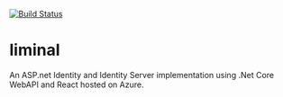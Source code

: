 [![Build Status](https://dev.azure.com/TwoLittleBirds/liminal/_apis/build/status/liminal?branchName=main)](https://dev.azure.com/TwoLittleBirds/liminal/_build/latest?definitionId=1&branchName=main)

# liminal

An ASP.net Identity and Identity Server implementation using .Net Core WebAPI and React hosted on Azure.
